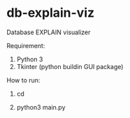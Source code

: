 # db-explain-viz
Database EXPLAIN visualizer

Requirement:
1. Python 3
2. Tkinter (python buildin GUI package)

How to run:
1. cd <dir>
2. python3 main.py